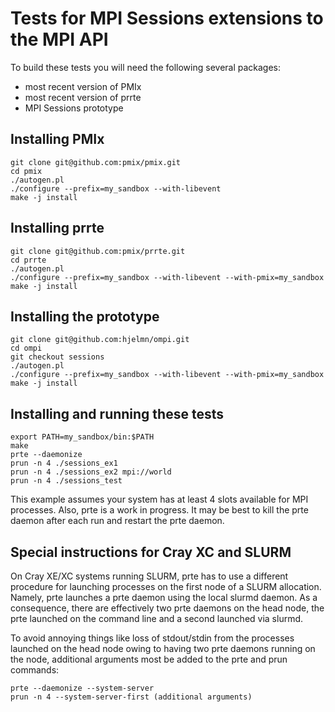 # Tests for MPI Sessions extensions to the MPI API

To build these tests you will need the following several packages:

- most recent version of PMIx
- most recent version of prrte
- MPI Sessions prototype

## Installing PMIx

```
git clone git@github.com:pmix/pmix.git
cd pmix
./autogen.pl
./configure --prefix=my_sandbox --with-libevent
make -j install
```

## Installing prrte

```
git clone git@github.com:pmix/prrte.git
cd prrte
./autogen.pl
./configure --prefix=my_sandbox --with-libevent --with-pmix=my_sandbox
make -j install
```

## Installing the prototype

```
git clone git@github.com:hjelmn/ompi.git
cd ompi
git checkout sessions
./autogen.pl
./configure --prefix=my_sandbox --with-libevent --with-pmix=my_sandbox
make -j install
```

## Installing and running these tests

```
export PATH=my_sandbox/bin:$PATH
make
prte --daemonize
prun -n 4 ./sessions_ex1
prun -n 4 ./sessions_ex2 mpi://world
prun -n 4 ./sessions_test
```
This example assumes your system has at least 4 slots available for MPI processes.
Also, prte is a work in progress.  It may be best to kill the prte daemon after each
run and restart the prte daemon.

## Special instructions for Cray XC and SLURM

On Cray XE/XC systems running SLURM, prte has to use a different procedure for launching
processes on the first node of a SLURM allocation.  Namely, prte launches a prte daemon
using the local slurmd daemon.  As a consequence, there are effectively two prte daemons
on the head node, the prte launched on the command line and a second launched via slurmd.

To avoid annoying things like loss of stdout/stdin from the processes launched on the head
node owing to having two prte daemons running on the node, additional arguments most be added to the prte and prun commands:

```
prte --daemonize --system-server
prun -n 4 --system-server-first (additional arguments)
```


